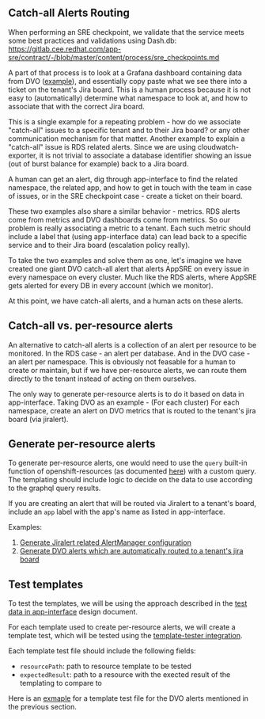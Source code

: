 ## Catch-all Alerts Routing

When performing an SRE checkpoint, we validate that the service meets some best practices and validations using Dash.db: https://gitlab.cee.redhat.com/app-sre/contract/-/blob/master/content/process/sre_checkpoints.md

A part of that process is to look at a Grafana dashboard containing data from DVO ([example](https://grafana.app-sre.devshift.net/d/dashdotdb/dash-db?orgId=1&var-datasource=dashdotdb-rds&var-cluster=appsres03ue1&var-namespace=app-interface-stage)), and essentially copy paste what we see there into a ticket on the tenant's Jira board. This is a human process because it is not easy to (automatically) determine what namespace to look at, and how to associate that with the correct Jira board.

This is a single example for a repeating problem - how do we associate "catch-all" issues to a specific tenant and to their Jira board? or any other communication mechanism for that matter. Another example to explain a "catch-all" issue is RDS related alerts. Since we are using cloudwatch-exporter, it is not trivial to associate a database identifier showing an issue (out of burst balance for example) back to a Jira board.

A human can get an alert, dig through app-interface to find the related namespace, the related app, and how to get in touch with the team in case of issues, or in the SRE checkpoint case - create a ticket on their board.

These two examples also share a similar behavior - metrics. RDS alerts come from metrics and DVO dashboards come from metrics. So our problem is really associating a metric to a tenant. Each such metric should include a label that (using app-interface data) can lead back to a specific service and to their Jira board (escalation policy really).

To take the two examples and solve them as one, let's imagine we have created one giant DVO catch-all alert that alerts AppSRE on every issue in every namespace on every cluster. Much like the RDS alerts, where AppSRE gets alerted for every DB in every account (which we monitor).

At this point, we have catch-all alerts, and a human acts on these alerts.

## Catch-all vs. per-resource alerts

An alternative to catch-all alerts is a collection of an alert per resource to be monitored. In the RDS case - an alert per database. And in the DVO case - an alert per namespace. This is obviously not feasable for a human to create or maintain, but if we have per-resource alerts, we can route them directly to the tenant instead of acting on them ourselves.

The only way to generate per-resource alerts is to do it based on data in app-interface. Taking DVO as an example - (For each cluster) For each namespace, create an alert on DVO metrics that is routed to the tenant's jira board (via jiralert).

## Generate per-resource alerts

To generate per-resource alerts, one would need to use the `query` built-in function of openshift-resources (as documented [here](/README.md#manage-openshift-resources-via-app-interface-openshiftnamespace-1yml)) with a custom query. The templating should include logic to decide on the data to use according to the graphql query results.

If you are creating an alert that will be routed via Jiralert to a tenant's board, include an `app` label with the app's name as listed in app-interface.

Examples:
1. [Generate Jiralert related AlertManager configuration](https://gitlab.cee.redhat.com/service/app-interface/-/merge_requests/36052/diffs?commit_id=40070af0e0ac02b2b9067ce4aa123e55daa7943d)
1. [Generate DVO alerts which are automatically routed to a tenant's jira board](https://gitlab.cee.redhat.com/service/app-interface/-/merge_requests/36096/diffs?commit_id=d7ab037ad084fae6a81e9cc8e904388fe5b51a3a)

## Test templates

To test the templates, we will be using the approach described in the [test data in app-interface](./docs/app-sre/design-docs/app-interface-test-data.md) design document.

For each template used to create per-resource alerts, we will create a template test, which will be tested using the [template-tester integration](https://github.com/app-sre/qontract-reconcile/blob/master/reconcile/template_tester.py).

Each template test file should include the following fields:
- `resourcePath`: path to resource template to be tested
- `expectedResult`: path to a resource with the exected result of the templating to compare to

Here is an [exmaple](test_data/services/deployment-validation-operator/test/templatetests.yaml) for a template test file for the DVO alerts mentioned in the previous section.
